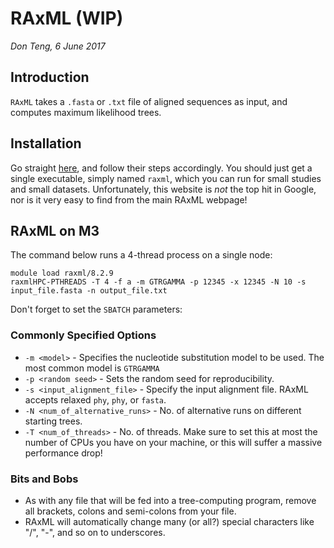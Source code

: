 # RAxML (WIP)
*Don Teng, 6 June 2017*

## Introduction
`RAxML` takes a `.fasta` or `.txt` file of aligned sequences as input, and computes maximum likelihood trees. 

## Installation
Go straight [here](http://www.sfu.ca/biology2/staff/dc/raxml/), and follow their steps accordingly. You should just get a single executable, simply named `raxml`, which you can run for small studies and small datasets. Unfortunately, this website is *not* the top hit in Google, nor is it very easy to find from the main RAxML webpage! 

## RAxML on M3
The command below runs a 4-thread process on a single node:

```
module load raxml/8.2.9
raxmlHPC-PTHREADS -T 4 -f a -m GTRGAMMA -p 12345 -x 12345 -N 10 -s input_file.fasta -n output_file.txt
```

Don't forget to set the `SBATCH` parameters: 


### Commonly Specified Options
- `-m <model>` - Specifies the nucleotide substitution model to be used. The most common model is `GTRGAMMA`
- `-p <random seed>` - Sets the random seed for reproducibility.
- `-s <input_alignment_file>` - Specify the input alignment file. RAxML accepts relaxed `phy`, `phy`, or `fasta`.
- `-N <num_of_alternative_runs>` - No. of alternative runs on different starting trees.
- `-T <num_of_threads>` - No. of threads. Make sure to set this at most the number of CPUs you have on your machine, or this will suffer a massive performance drop!

### Bits and Bobs
- As with any file that will be fed into a tree-computing program, remove all brackets, colons and semi-colons from your file. 
- RAxML will automatically change many (or all?) special characters like "/", "-", and so on to underscores. 
